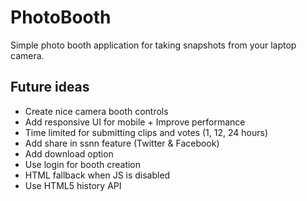 PhotoBooth
==========

Simple photo booth application for taking snapshots from your laptop camera.

## Future ideas
* Create nice camera booth controls
* Add responsive UI for mobile + Improve performance
* Time limited for submitting clips and votes (1, 12, 24 hours)
* Add share in ssnn feature (Twitter & Facebook)
* Add download option
* Use login for booth creation
* HTML fallback when JS is disabled
* Use HTML5 history API
